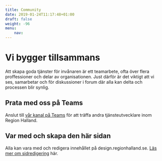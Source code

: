 ```yaml
---
title: Community
date: 2019-01-24T11:17:48+01:00
draft: false
weight: -96
menu:
    nav:
---
```

# Vi bygger tillsammans
Att skapa goda tjänster för invånaren är ett teamarbete, ofta över flera proffessioner och delar av organisationen. Just därför är det viktigt att vi ses, samarbetar och för diskussioner i forum där alla kan delta och processen blir synlig.

## Prata med oss på Teams
Anslut till [vår kanal på Teams](https://teams.microsoft.com/l/team/19%3af9acd39c17cb49449d239d04a8a0d977%40thread.skype/conversations?groupId=15bacf81-7a0f-4ce9-a6fd-38521584813b&tenantId=22f085be-b523-4eaa-9a27-42f6cb11e0e6) för att träffa andra tjänsteutvecklare inom Region Halland.

## Var med och skapa den här sidan
Alla kan vara med och redigera innehållet på design.regionhalland.se. [Läs mer om sidredigering](/community/redigering) här.
